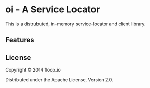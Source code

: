 # oi - A Service Locator

This is a distrubuted, in-memory service-locator and client library.

## Features


## License

Copyright © 2014 floop.io

Distributed under the Apache License, Version 2.0.
